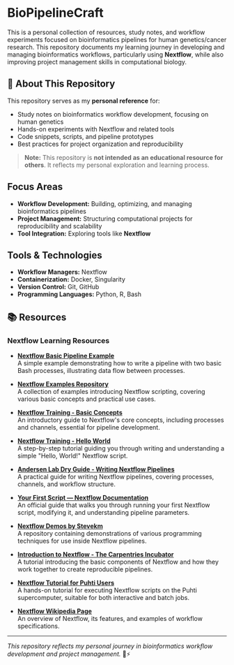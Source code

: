 # BioPipelineCraft

This is a personal collection of resources, study notes, and workflow experiments focused on bioinformatics pipelines for human genetics/cancer research. This repository documents my learning journey in developing and managing bioinformatics workflows, particularly using **Nextflow**, while also improving project management skills in computational biology.

## 📌 About This Repository

This repository serves as my **personal reference** for:
- Study notes on bioinformatics workflow development, focusing on human genetics
- Hands-on experiments with Nextflow and related tools
- Code snippets, scripts, and pipeline prototypes
- Best practices for project organization and reproducibility

> **Note:** This repository is **not intended as an educational resource for others**. It reflects my personal exploration and learning process.

## Focus Areas
- **Workflow Development:** Building, optimizing, and managing bioinformatics pipelines
- **Project Management:** Structuring computational projects for reproducibility and scalability
- **Tool Integration:** Exploring tools like **Nextflow**

## Tools & Technologies
- **Workflow Managers:** Nextflow
- **Containerization:** Docker, Singularity
- **Version Control:** Git, GitHub
- **Programming Languages:** Python, R, Bash


## 📚 Resources

### Nextflow Learning Resources
- [**Nextflow Basic Pipeline Example**](https://www.nextflow.io/docs/latest/index.html)  
  A simple example demonstrating how to write a pipeline with two basic Bash processes, illustrating data flow between processes.

- [**Nextflow Examples Repository**](https://github.com/nextflow-io/training)  
  A collection of examples introducing Nextflow scripting, covering various basic concepts and practical use cases.

- [**Nextflow Training - Basic Concepts**](https://training.nextflow.io/basic-concepts)  
  An introductory guide to Nextflow's core concepts, including processes and channels, essential for pipeline development.

- [**Nextflow Training - Hello World**](https://training.nextflow.io/hello-world)  
  A step-by-step tutorial guiding you through writing and understanding a simple "Hello, World!" Nextflow script.

- [**Andersen Lab Dry Guide - Writing Nextflow Pipelines**](https://andersenlab.org/dry-guide/nextflow-pipelines)  
  A practical guide for writing Nextflow pipelines, covering processes, channels, and workflow structure.

- [**Your First Script — Nextflow Documentation**](https://www.nextflow.io/docs/latest/getstarted.html)  
  An official guide that walks you through running your first Nextflow script, modifying it, and understanding pipeline parameters.

- [**Nextflow Demos by Stevekm**](https://github.com/stevekm/nextflow-demos)  
  A repository containing demonstrations of various programming techniques for use inside Nextflow pipelines.

- [**Introduction to Nextflow - The Carpentries Incubator**](https://carpentries-incubator.github.io/nextflow-intro)  
  A tutorial introducing the basic components of Nextflow and how they work together to create reproducible pipelines.

- [**Nextflow Tutorial for Puhti Users**](https://yetulaxman.github.io/nextflow-tutorial-puhti)  
  A hands-on tutorial for executing Nextflow scripts on the Puhti supercomputer, suitable for both interactive and batch jobs.

- [**Nextflow Wikipedia Page**](https://en.wikipedia.org/wiki/Nextflow)  
  An overview of Nextflow, its features, and examples of workflow specifications.

---

*This repository reflects my personal journey in bioinformatics workflow development and project management.* 🧬⚡

